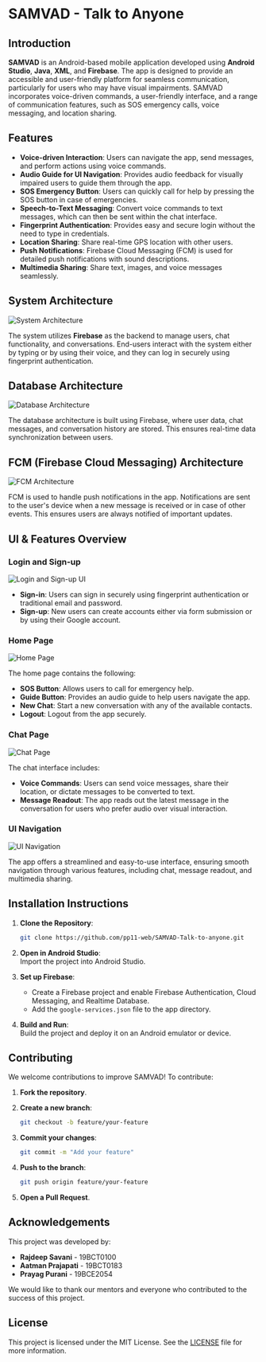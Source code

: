 # **SAMVAD - Talk to Anyone**

## **Introduction**

**SAMVAD** is an Android-based mobile application developed using **Android Studio**, **Java**, **XML**, and **Firebase**. The app is designed to provide an accessible and user-friendly platform for seamless communication, particularly for users who may have visual impairments. SAMVAD incorporates voice-driven commands, a user-friendly interface, and a range of communication features, such as SOS emergency calls, voice messaging, and location sharing.

## **Features**

- **Voice-driven Interaction**: Users can navigate the app, send messages, and perform actions using voice commands.
- **Audio Guide for UI Navigation**: Provides audio feedback for visually impaired users to guide them through the app.
- **SOS Emergency Button**: Users can quickly call for help by pressing the SOS button in case of emergencies.
- **Speech-to-Text Messaging**: Convert voice commands to text messages, which can then be sent within the chat interface.
- **Fingerprint Authentication**: Provides easy and secure login without the need to type in credentials.
- **Location Sharing**: Share real-time GPS location with other users.
- **Push Notifications**: Firebase Cloud Messaging (FCM) is used for detailed push notifications with sound descriptions.
- **Multimedia Sharing**: Share text, images, and voice messages seamlessly.

## **System Architecture**

![System Architecture](./images/14.jpg)

The system utilizes **Firebase** as the backend to manage users, chat functionality, and conversations. End-users interact with the system either by typing or by using their voice, and they can log in securely using fingerprint authentication.

## **Database Architecture**

![Database Architecture](./images/15.jpg)

The database architecture is built using Firebase, where user data, chat messages, and conversation history are stored. This ensures real-time data synchronization between users.

## **FCM (Firebase Cloud Messaging) Architecture**

![FCM Architecture](./images/16.jpg)

FCM is used to handle push notifications in the app. Notifications are sent to the user's device when a new message is received or in case of other events. This ensures users are always notified of important updates.

## **UI & Features Overview**

### **Login and Sign-up**

![Login and Sign-up UI](./images/17.jpg)

- **Sign-in**: Users can sign in securely using fingerprint authentication or traditional email and password.
- **Sign-up**: New users can create accounts either via form submission or by using their Google account.

### **Home Page**

![Home Page](./images/18.jpg)

The home page contains the following:
- **SOS Button**: Allows users to call for emergency help.
- **Guide Button**: Provides an audio guide to help users navigate the app.
- **New Chat**: Start a new conversation with any of the available contacts.
- **Logout**: Logout from the app securely.

### **Chat Page**

![Chat Page](./images/19.jpg)

The chat interface includes:
- **Voice Commands**: Users can send voice messages, share their location, or dictate messages to be converted to text.
- **Message Readout**: The app reads out the latest message in the conversation for users who prefer audio over visual interaction.

### **UI Navigation**

![UI Navigation](./images/17.jpg)

The app offers a streamlined and easy-to-use interface, ensuring smooth navigation through various features, including chat, message readout, and multimedia sharing.

## **Installation Instructions**
1. **Clone the Repository**:

   ```bash
   git clone https://github.com/pp11-web/SAMVAD-Talk-to-anyone.git
   ```

2. **Open in Android Studio**:  
   Import the project into Android Studio.

3. **Set up Firebase**:  
   - Create a Firebase project and enable Firebase Authentication, Cloud Messaging, and Realtime Database.
   - Add the `google-services.json` file to the app directory.

4. **Build and Run**:  
   Build the project and deploy it on an Android emulator or device.

## **Contributing**

We welcome contributions to improve SAMVAD! To contribute:

1. **Fork the repository**.
2. **Create a new branch**:

   ```bash
   git checkout -b feature/your-feature
   ```

3. **Commit your changes**:

   ```bash
   git commit -m "Add your feature"
   ```

4. **Push to the branch**:

   ```bash
   git push origin feature/your-feature
   ```

5. **Open a Pull Request**.

## **Acknowledgements**

This project was developed by:

- **Rajdeep Savani** - 19BCT0100
- **Aatman Prajapati** - 19BCT0183
- **Prayag Purani** - 19BCE2054

We would like to thank our mentors and everyone who contributed to the success of this project.

## **License**

This project is licensed under the MIT License. See the [LICENSE](LICENSE) file for more information.


